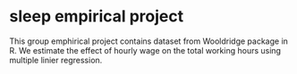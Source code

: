 # sleep empirical project

This group emphirical project contains dataset from Wooldridge package in R. 
We estimate the effect of hourly wage on the total working hours using multiple linier regression.

